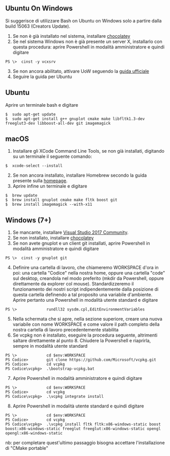 ## Ubuntu On Windows
Si suggerisce di utilizzare Bash on Ubuntu on Windows solo a partire dalla build 15063 (Creators Update).  
1) Se non è già installato nel sistema, installare [chocolatey](http://chocolatey.org)
2) Se nel sistema Windows non è già presente un server X, installarlo con questa procedura: aprire Powershell in modalità amministratore e quindi digitare
```
PS \>  cinst -y vcxsrv 
```
3) Se non ancora abilitato, attivare UoW seguendo la [guida ufficiale](https://msdn.microsoft.com/it-it/commandline/wsl/install_guide)
4) Seguire la guida per Ubuntu



## Ubuntu
Aprire un terminale bash e digitare  
```
$  sudo apt-get update
$  sudo apt-get install g++ gnuplot cmake make libfltk1.3-dev freeglut3-dev libboost-all-dev git imagemagick
```


## macOS
1) Installare gli XCode Command Line Tools, se non già installati, digitando su un terminale il seguente comando:
```
$  xcode-select --install
```
2) Se non ancora installato, installare Homebrew secondo la guida presente sulla [homepage](https://brew.sh/index_it.html).  
3) Aprire infine un terminale e digitare  
```
$  brew update
$  brew install gnuplot cmake make fltk boost git
$  brew install imagemagick --with-x11
```


## Windows (7+)
1) Se mancante, installare [Visual Studio 2017 Community](http://visualstudio.com).  
2) Se non installato, installare [chocolatey](http://chocolatey.org)
3) Se non avete gnuplot e un client git installati, aprire Powershell in modalità amministratore e quindi digitare
```
PS \>  cinst -y gnuplot git 
```
4) Definire una cartella di lavoro, che chiameremo WORKSPACE d'ora in poi: una cartella "Codice" nella nostra home, oppure una cartella "code" sul desktop, creandola nel modo preferito (mkdir da Powershell, oppure direttamente da explorer col mouse). Standardizzeremo il funzionamento dei nostri script indipendentemente dalla posizione di questa cartella definendo a tal proposito una variabile d'ambiente. Aprire pertanto una Powershell in modalità utente standard e digitare
```
PS \>             rundll32 sysdm.cpl,EditEnvironmentVariables
```
5) Nella schermata che si apre, nella sezione superiore, creare una nuova variabile con nome WORKSPACE e come valore il path completo della nostra cartella di lavoro precedentemente stabilita
6) Se vcpkg non è installato, eseguire la procedura seguente, altrimenti saltare direttamente al punto 8. Chiudere la Powershell e riaprirla, sempre in modalità utente standard
```
PS \>             cd $env:WORKSPACE
PS Codice>        git clone https://github.com/Microsoft/vcpkg.git
PS Codice>        cd vcpkg
PS Codice\vcpkg>  .\bootstrap-vcpkg.bat 
```
7) Aprire Powershell in modalità amministratore e quindi digitare
```
PS \>             cd $env:WORKSPACE
PS Codice>        cd vcpkg
PS Codice\vcpkg>  .\vcpkg integrate install
```
8) Aprire Powershell in modalità utente standard e quindi digitare
```
PS \>             cd $env:WORKSPACE
PS Codice>        cd vcpkg
PS Codice\vcpkg>  .\vcpkg install fltk fltk:x86-windows-static boost boost:x86-windows-static freeglut freeglut:x86-windows-static opengl opengl:x86-windows-static
```
nb: per completare quest'ultimo passaggio bisogna accettare l'installazione di "CMake portable"


